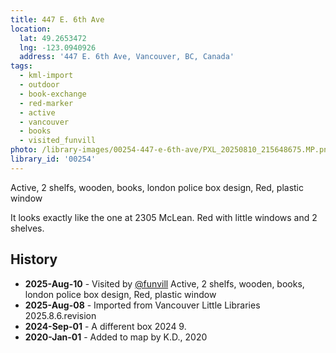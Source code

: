 ```yaml
---
title: 447 E. 6th Ave
location:
  lat: 49.2653472
  lng: -123.0940926
  address: '447 E. 6th Ave, Vancouver, BC, Canada'
tags:
  - kml-import
  - outdoor
  - book-exchange
  - red-marker
  - active
  - vancouver
  - books
  - visited_funvill    
photo: /library-images/00254-447-e-6th-ave/PXL_20250810_215648675.MP.png
library_id: '00254'
---
```


Active, 2 shelfs, wooden, books, london police box design, Red, plastic window

It looks exactly like the one at 2305 McLean. Red with little windows and 2 shelves.

## History

- **2025-Aug-10** - Visited by [@funvill](https://blog.abluestar.com) Active, 2 shelfs, wooden, books, london police box design, Red, plastic window
- **2025-Aug-08** - Imported from Vancouver Little Libraries 2025.8.6.revision
- **2024-Sep-01** - A different box 2024 9.
- **2020-Jan-01** - Added to map by K.D., 2020
